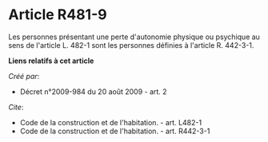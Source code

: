 # Article R481-9

Les personnes présentant une perte d'autonomie physique ou psychique au sens de l'article L. 482-1 sont les personnes
définies à l'article R. 442-3-1.

**Liens relatifs à cet article**

_Créé par_:

  - Décret n°2009-984 du 20 août 2009 - art. 2

_Cite_:

  - Code de la construction et de l'habitation. - art. L482-1
  - Code de la construction et de l'habitation. - art. R442-3-1
